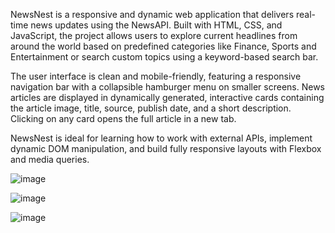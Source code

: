 NewsNest is a responsive and dynamic web application that delivers real-time news updates using the NewsAPI. Built with HTML, CSS, and JavaScript, the project allows users to explore current headlines from around the world based on predefined categories like Finance, Sports and Entertainment or search custom topics using a keyword-based search bar.

The user interface is clean and mobile-friendly, featuring a responsive navigation bar with a collapsible hamburger menu on smaller screens. News articles are displayed in dynamically generated, interactive cards containing the article image, title, source, publish date, and a short description. Clicking on any card opens the full article in a new tab.

NewsNest is ideal for learning how to work with external APIs, implement dynamic DOM manipulation, and build fully responsive layouts with Flexbox and media queries.

![image](https://github.com/user-attachments/assets/0adb7531-63e7-49ef-90ae-c9ab21d0473f)

![image](https://github.com/user-attachments/assets/70c552a5-9257-41f4-a711-3996e9ecc425)

![image](https://github.com/user-attachments/assets/6cf4df38-f513-4690-b8bb-390e0e2663a1)



